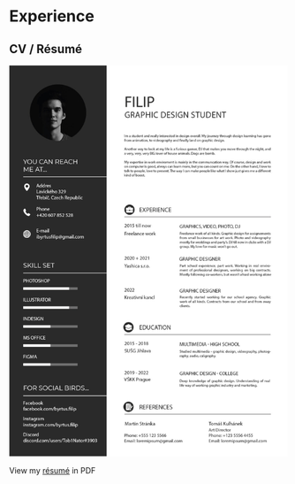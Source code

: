 # Experience

## CV / Résumé
<img src="AJ-CV_Byrtus.jpg" alt="Filip's CV">

View my [résumé](/04-experience/AJ-CV_Byrtus.pdf) in PDF

